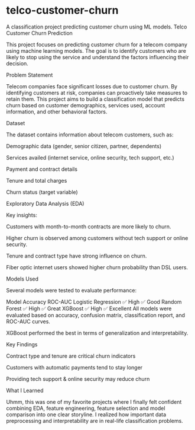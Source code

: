 # telco-customer-churn
A classification project predicting customer churn using ML models.
Telco Customer Churn Prediction

This project focuses on predicting customer churn for a telecom company using machine learning models. The goal is to identify customers who are likely to stop using the service and understand the factors influencing their decision.

Problem Statement

Telecom companies face significant losses due to customer churn. By identifying customers at risk, companies can proactively take measures to retain them. This project aims to build a classification model that predicts churn based on customer demographics, services used, account information, and other behavioral factors.

Dataset

The dataset contains information about telecom customers, such as:

Demographic data (gender, senior citizen, partner, dependents)

Services availed (internet service, online security, tech support, etc.)

Payment and contract details

Tenure and total charges

Churn status (target variable)

Exploratory Data Analysis (EDA)

Key insights:

Customers with month-to-month contracts are more likely to churn.

Higher churn is observed among customers without tech support or online security.

Tenure and contract type have strong influence on churn.

Fiber optic internet users showed higher churn probability than DSL users.

Models Used

Several models were tested to evaluate performance:

Model	Accuracy	ROC-AUC
Logistic Regression	✅ High	✅ Good
Random Forest	✅ High	✅ Great
XGBoost	✅ High	✅ Excellent
All models were evaluated based on accuracy, confusion matrix, classification report, and ROC-AUC curves.

XGBoost performed the best in terms of generalization and interpretability.

Key Findings

Contract type and tenure are critical churn indicators

Customers with automatic payments tend to stay longer

Providing tech support & online security may reduce churn

What I Learned

Uhmm, this was one of my favorite projects where I finally felt confident combining EDA, feature engineering, feature selection and model comparison into one clear storyline. I realized how important data preprocessing and interpretability are in real-life classification problems.
